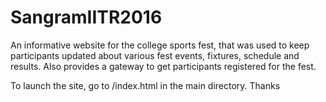 # SangramIITR2016
An informative website for the college sports fest, that was used to keep participants updated about various fest events, fixtures, schedule and results. Also provides a gateway to get participants registered for the fest.

To launch the site, go to /index.html in the main directory.
Thanks
